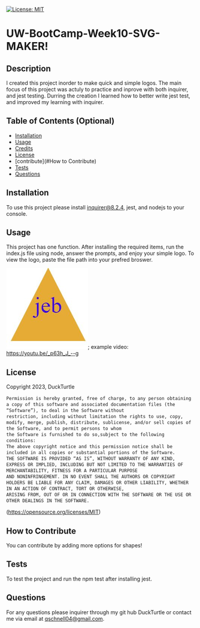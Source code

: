  [![License: MIT](https://img.shields.io/badge/License-MIT-yellow.svg)](https://opensource.org/licenses/MIT)
# UW-BootCamp-Week10-SVG-MAKER!

## Description

I created this project inorder to make quick and simple logos. The main focus of this project was actuly to practice and inprove with both inquirer, and jest testing. Durring the creation I learned how to better write jest test, and improved my learning with inquirer.

## Table of Contents (Optional)

- [Installation](#installation)
- [Usage](#usage)
- [Credits](#credits)
- [License](#license)
- [contribute](#How to Contribute)
- [Tests](#Tests)
- [Questions](#Questions)

## Installation

To use this project please install inquirer@8.2.4, jest, and nodejs to your console.

## Usage

This project has one function. After installing the required items, run the index.js file using node, answer the prompts, and enjoy your simple logo. To view the logo, paste the file path into your prefred broswer.

![example logo.](./assets/images/svg.JPG);
 example video: https://youtu.be/_p63h_J_--g 
## License

Copyright 2023, DuckTurtle

    Permission is hereby granted, free of charge, to any person obtaining a copy of this software and associated documentation files (the “Software”), to deal in the Software without 
    restriction, including without limitation the rights to use, copy, modify, merge, publish, distribute, sublicense, and/or sell copies of the Software, and to permit persons to whom 
    the Software is furnished to do so,subject to the following conditions:
    The above copyright notice and this permission notice shall be included in all copies or substantial portions of the Software.
    THE SOFTWARE IS PROVIDED “AS IS”, WITHOUT WARRANTY OF ANY KIND, EXPRESS OR IMPLIED, INCLUDING BUT NOT LIMITED TO THE WARRANTIES OF MERCHANTABILITY, FITNESS FOR A PARTICULAR PURPOSE 
    AND NONINFRINGEMENT. IN NO EVENT SHALL THE AUTHORS OR COPYRIGHT HOLDERS BE LIABLE FOR ANY CLAIM, DAMAGES OR OTHER LIABILITY, WHETHER IN AN ACTION OF CONTRACT, TORT OR OTHERWISE, 
    ARISING FROM, OUT OF OR IN CONNECTION WITH THE SOFTWARE OR THE USE OR OTHER DEALINGS IN THE SOFTWARE.
(https://opensource.org/licenses/MIT)

## How to Contribute

You can contribute by adding more options for shapes!

## Tests

To test the project and run the npm test after installing jest.

## Questions

For any questions please inquirer through my git hub DuckTurtle or contact me via email at qschnell04@gmail.com.